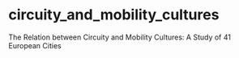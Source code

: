 # circuity_and_mobility_cultures
The Relation between Circuity and Mobility Cultures: A Study of 41 European Cities
